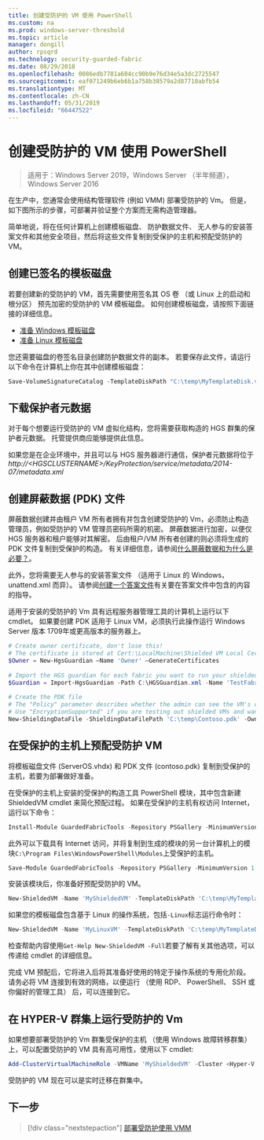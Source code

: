 ```yaml
---
title: 创建受防护的 VM 使用 PowerShell
ms.custom: na
ms.prod: windows-server-threshold
ms.topic: article
manager: dongill
author: rpsqrd
ms.technology: security-guarded-fabric
ms.date: 08/29/2018
ms.openlocfilehash: 0086edb7781a604cc90b9e76d34e5a3dc2725547
ms.sourcegitcommit: eaf071249b6eb6b1a758b38579a2d87710abfb54
ms.translationtype: MT
ms.contentlocale: zh-CN
ms.lasthandoff: 05/31/2019
ms.locfileid: "66447522"
---
```

# <a name="create-a-shielded-vm-using-powershell"></a>创建受防护的 VM 使用 PowerShell

>适用于：Windows Server 2019，Windows Server （半年频道），Windows Server 2016

在生产中，您通常会使用结构管理软件 (例如 VMM) 部署受防护的 Vm。 但是，如下图所示的步骤，可部署并验证整个方案而无需构造管理器。

简单地说，将在任何计算机上创建模板磁盘、 防护数据文件、 无人参与的安装答案文件和其他安全项目，然后将这些文件复制到受保护的主机和预配受防护的 VM。

## <a name="create-a-signed-template-disk"></a>创建已签名的模板磁盘

若要创建新的受防护的 VM，首先需要使用签名其 OS 卷 （或 Linux 上的启动和根分区） 预先加密的受防护的 VM 模板磁盘。
如何创建模板磁盘，请按照下面链接的详细信息。

- [准备 Windows 模板磁盘](guarded-fabric-create-a-shielded-vm-template.md)
- [准备 Linux 模板磁盘](guarded-fabric-create-a-linux-shielded-vm-template.md)

您还需要磁盘的卷签名目录创建防护数据文件的副本。
若要保存此文件，请运行以下命令在计算机上你在其中创建模板磁盘：

```powershell
Save-VolumeSignatureCatalog -TemplateDiskPath "C:\temp\MyTemplateDisk.vhdx" -VolumeSignatureCatalogPath "C:\temp\MyTemplateDiskCatalog.vsc"
```

## <a name="download-guardian-metadata"></a>下载保护者元数据

对于每个想要运行受防护的 VM 虚拟化结构，您将需要获取构造的 HGS 群集的保护者元数据。
托管提供商应能够提供此信息。

如果您是在企业环境中，并且可以与 HGS 服务器进行通信，保护者元数据将位于*http://\<HGSCLUSTERNAME\>/KeyProtection/service/metadata/2014-07/metadata.xml*

## <a name="create-shielding-data-pdk-file"></a>创建屏蔽数据 (PDK) 文件

屏蔽数据创建并由租户 VM 所有者拥有并包含创建受防护的 Vm，必须防止构造管理员，例如受防护的 VM 管理员密码所需的机密。
屏蔽数据进行加密，以便仅 HGS 服务器和租户能够对其解密。
后由租户/VM 所有者创建的则必须将生成的 PDK 文件复制到受保护的构造。
有关详细信息，请参阅[什么屏蔽数据和为什么是必要？](guarded-fabric-and-shielded-vms.md#what-is-shielding-data-and-why-is-it-necessary)。

此外，您将需要无人参与的安装答案文件 （适用于 Linux 的 Windows，unattend.xml 而异）。 请参阅[创建一个答案文件](guarded-fabric-tenant-creates-shielding-data.md#create-an-answer-file)有关要在答案文件中包含的内容的指导。

适用于安装的受防护的 Vm 具有远程服务器管理工具的计算机上运行以下 cmdlet。
如果要创建 PDK 适用于 Linux VM，必须执行此操作运行 Windows Server 版本 1709年或更高版本的服务器上。

 
```powershell
# Create owner certificate, don't lose this!
# The certificate is stored at Cert:\LocalMachine\Shielded VM Local Certificates
$Owner = New-HgsGuardian –Name 'Owner' –GenerateCertificates
 
# Import the HGS guardian for each fabric you want to run your shielded VM
$Guardian = Import-HgsGuardian -Path C:\HGSGuardian.xml -Name 'TestFabric'
 
# Create the PDK file
# The "Policy" parameter describes whether the admin can see the VM's console or not
# Use "EncryptionSupported" if you are testing out shielded VMs and want to debug any issues during the specialization process
New-ShieldingDataFile -ShieldingDataFilePath 'C:\temp\Contoso.pdk' -Owner $Owner –Guardian $guardian –VolumeIDQualifier (New-VolumeIDQualifier -VolumeSignatureCatalogFilePath 'C:\temp\MyTemplateDiskCatalog.vsc' -VersionRule Equals) -WindowsUnattendFile 'C:\unattend.xml' -Policy Shielded
```
    
## <a name="provision-shielded-vm-on-a-guarded-host"></a>在受保护的主机上预配受防护 VM
将模板磁盘文件 (ServerOS.vhdx) 和 PDK 文件 (contoso.pdk) 复制到受保护的主机，若要为部署做好准备。

在受保护的主机上安装的受保护的构造工具 PowerShell 模块，其中包含新建 ShieldedVM cmdlet 来简化预配过程。 如果在受保护的主机有权访问 Internet，运行以下命令：

```powershell
Install-Module GuardedFabricTools -Repository PSGallery -MinimumVersion 1.0.0
```

此外可以下载具有 Internet 访问，并将复制到生成的模块的另一台计算机上的模块`C:\Program Files\WindowsPowerShell\Modules`上受保护的主机。

```powershell
Save-Module GuardedFabricTools -Repository PSGallery -MinimumVersion 1.0.0 -Path C:\temp\
```

安装该模块后，你准备好预配受防护的 VM。

```powershell
New-ShieldedVM -Name 'MyShieldedVM' -TemplateDiskPath 'C:\temp\MyTemplateDisk.vhdx' -ShieldingDataFilePath 'C:\temp\Contoso.pdk' -Wait
```

如果您的模板磁盘包含基于 Linux 的操作系统，包括`-Linux`标志运行命令时：

```powershell
New-ShieldedVM -Name 'MyLinuxVM' -TemplateDiskPath 'C:\temp\MyTemplateDisk.vhdx' -ShieldingDataFilePath 'C:\temp\Contoso.pdk' -Wait -Linux
```

检查帮助内容使用`Get-Help New-ShieldedVM -Full`若要了解有关其他选项，可以传递给 cmdlet 的详细信息。

完成 VM 预配后，它将进入后将其准备好使用的特定于操作系统的专用化阶段。
请务必将 VM 连接到有效的网络，以便运行 （使用 RDP、 PowerShell、 SSH 或你偏好的管理工具） 后，可以连接到它。

## <a name="running-shielded-vms-on-a-hyper-v-cluster"></a>在 HYPER-V 群集上运行受防护的 Vm

如果想要部署受防护的 Vm 群集受保护的主机 （使用 Windows 故障转移群集） 上，可以配置受防护的 VM 具有高可用性，使用以下 cmdlet:

```powershell
Add-ClusterVirtualMachineRole -VMName 'MyShieldedVM' -Cluster <Hyper-V cluster name>
```

受防护的 VM 现在可以是实时迁移在群集中。

## <a name="next-step"></a>下一步

> [!div class="nextstepaction"]
> [部署受防护使用 VMM](guarded-fabric-tenant-deploys-shielded-vm-using-vmm.md)
